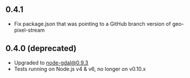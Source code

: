 ## 0.4.1

 - Fix package.json that was pointing to a GitHub branch version of geo-pixel-stream

## 0.4.0 (deprecated)

 - Upgraded to node-gdal@0.9.3
 - Tests running on Node.js v4 & v6, no longer on v0.10.x